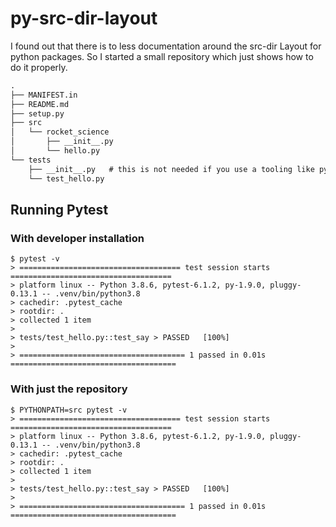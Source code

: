 # py-src-dir-layout

I found out that there is to less documentation around the src-dir Layout for python packages.
So I started a small repository which just shows how to do it properly.

```txt
.
├── MANIFEST.in
├── README.md
├── setup.py
├── src
│   └── rocket_science
│       ├── __init__.py
│       └── hello.py
└── tests
    ├── __init__.py   # this is not needed if you use a tooling like pytest
    └── test_hello.py
```

## Running Pytest

### With developer installation

```console
$ pytest -v
> ==================================== test session starts ====================================
> platform linux -- Python 3.8.6, pytest-6.1.2, py-1.9.0, pluggy-0.13.1 -- .venv/bin/python3.8
> cachedir: .pytest_cache
> rootdir: .
> collected 1 item
> 
> tests/test_hello.py::test_say > PASSED   [100%]
> 
> ===================================== 1 passed in 0.01s =====================================
```

### With just the repository

```console
$ PYTHONPATH=src pytest -v 
> ==================================== test session starts ====================================
> platform linux -- Python 3.8.6, pytest-6.1.2, py-1.9.0, pluggy-0.13.1 -- .venv/bin/python3.8
> cachedir: .pytest_cache
> rootdir: .
> collected 1 item
> 
> tests/test_hello.py::test_say > PASSED   [100%]
> 
> ===================================== 1 passed in 0.01s =====================================
```